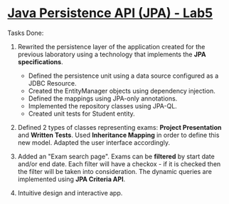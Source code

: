 # [Java Persistence API (JPA) - Lab5](https://profs.info.uaic.ro/~acf/tj/labs/lab_05.html)

Tasks Done:
1. Rewrited the persistence layer of the application created for the previous laboratory using a technology that implements the **JPA specifications**.
    - Defined the persistence unit using a data source configured as a JDBC Resource.
    - Created the EntityManager objects using dependency injection.
    - Defined the mappings using JPA-only annotations.
    - Implemented the repository classes using JPA-QL.
    - Created unit tests for Student entity.

2. Defined 2 types of classes representing exams: **Project Presentation** and **Written Tests**. Used **Inheritance Mapping** in order to define this new model. Adapted the user interface accordingly.

3. Added an "Exam search page". Exams can be **filtered** by start date and/or end date. Each filter will have a checkox - if it is checked then the filter will be taken into consideration. The dynamic queries are implemented using **JPA Criteria API**.

4. Intuitive design and interactive app.
